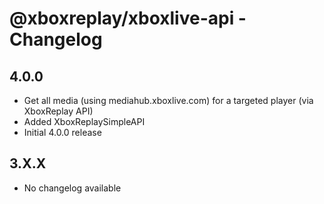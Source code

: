 # @xboxreplay/xboxlive-api - Changelog

## 4.0.0

-   Get all media (using mediahub.xboxlive.com) for a targeted player (via XboxReplay API)
-   Added XboxReplaySimpleAPI
-   Initial 4.0.0 release

## 3.X.X

-   No changelog available
